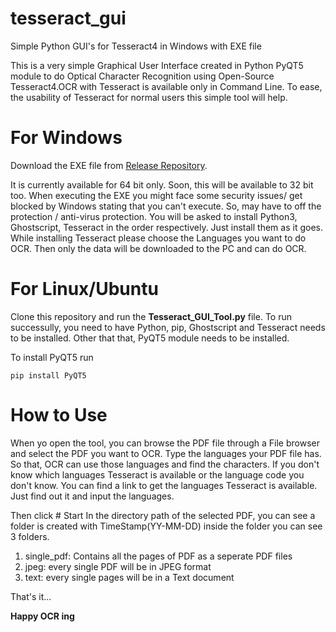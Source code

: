 # tesseract_gui
Simple Python GUI's for Tesseract4 in Windows with EXE file

This is a very simple Graphical User Interface created in Python PyQT5 module to do Optical Character Recognition using Open-Source 
Tesseract4.OCR with Tesseract is available only in Command Line. To ease, the usability of Tesseract for normal users this simple tool 
will help.

# For Windows

Download the EXE file from [Release Repository](https://github.com/Parathantl/tesseract_gui/releases).

It is currently available for 64 bit only. Soon, this will be available to 32 bit too.
When executing the EXE you might face some security issues/ get blocked by Windows stating that you can't execute. So, may have to off 
the protection / anti-virus protection. You will be asked to install Python3, Ghostscript, Tesseract in the order respectively.
Just install them as it goes. While installing Tesseract please choose the Languages you want to do OCR. Then only the data will be 
downloaded to the PC and can do OCR.

# For Linux/Ubuntu

Clone this repository and run the **Tesseract_GUI_Tool.py**	file.
To run successully, you need to have Python, pip, Ghostscript and Tesseract needs to be installed.
Other that that, PyQT5 module needs to be installed.

To install PyQT5 run

```
pip install PyQT5
```

# How to Use

When yo open the tool, you can browse the PDF file through a File browser and select the PDF you want to OCR.
Type the languages your PDF file has. So that, OCR can use those languages and find the characters.
If you don't know which languages Tesseract is available or the language code you don't know. You can find a link to get the languages
Tesseract is available.
Just find out it and input the languages.

Then click # Start 
In the directory path of the selected PDF, you  can see a folder is created with TimeStamp(YY-MM-DD) inside the folder you can 
see 3 folders.
1. single_pdf: Contains all the pages of PDF as a seperate PDF files
2. jpeg: every single PDF will be in JPEG format
3. text: every single pages will be in a Text document

That's it...

**Happy OCR ing**

